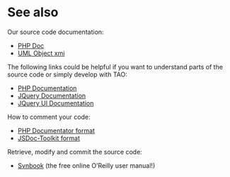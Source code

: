 <!--
author:
    - 'Lionel Lecaque'
created_at: '2011-02-08 14:44:43'
updated_at: '2013-04-29 14:59:08'
tags:
    - 'Developer Guide'
-->

See also
========

Our source code documentation:

-   [PHP Doc](http://forge.tao.lu/docs/phpdoc/index.html)
-   [UML Object xmi](http://forge.tao.lu/docs/tao-uml.xmi)

The following links could be helpful if you want to understand parts of the source code or simply develop with TAO:

-   [PHP Documentation](http://fr.php.net/docs.php)
-   [JQuery Documentation](http://docs.jquery.com/Main_Page)
-   [JQuery UI Documentation](http://jqueryui.com/demos/)

How to comment your code:

-   [PHP Documentator format](http://www.phpdoc.org/docs/latest/index.html)
-   [JSDoc-Toolkit format](http://code.google.com/p/jsdoc-toolkit/w/list)

Retrieve, modify and commit the source code:

-   [Svnbook](http://svnbook.red-bean.com/nightly/fr/index.html) (the free online O’Reilly user manual!)


